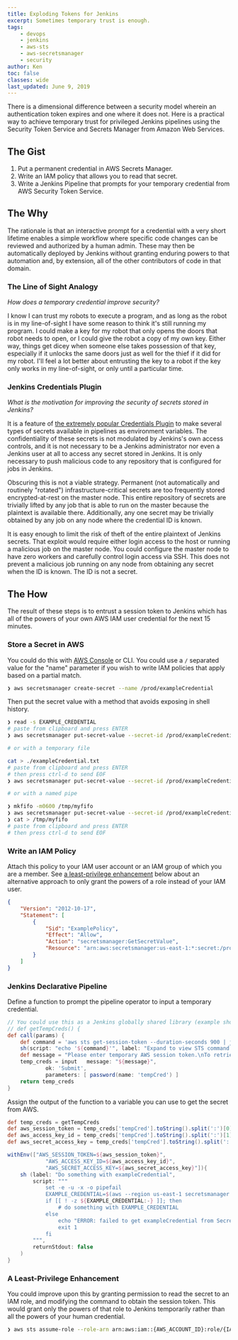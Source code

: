 ```yaml
---
title: Exploding Tokens for Jenkins
excerpt: Sometimes temporary trust is enough.
tags:
    - devops
    - jenkins
    - aws-sts
    - aws-secretsmanager
    - security
author: Ken
toc: false
classes: wide
last_updated: June 9, 2019
---
```


There is a dimensional difference between a security model wherein an authentication token expires and one where it does not. Here is a practical way to achieve temporary trust for privileged Jenkins pipelines using the Security Token Service and Secrets Manager from Amazon Web Services.

## The Gist

1. Put a permanent credential in AWS Secrets Manager.
2. Write an IAM policy that allows you to read that secret.
3. Write a Jenkins Pipeline that prompts for your temporary credential from AWS Security Token Service.

## The Why

The rationale is that an interactive prompt for a credential with a very short lifetime enables a simple workflow where specific code changes can be reviewed and authorized by a human admin. These may then be automatically deployed by Jenkins without granting enduring powers to that automation and, by extension, all of the other contributors of code in that domain.

### The Line of Sight Analogy

*How does a temporary credential improve security?*

I know I can trust my robots to execute a program, and as long as the robot is in my line-of-sight I have some reason to think it's still running my program. I could make a key for my robot that only opens the doors that robot needs to open, or I could give the robot a copy of my own key. Either way, things get dicey when someone else takes possession of that key, especially if it unlocks the same doors just as well for the thief if it did for my robot. I'll feel a lot better about entrusting the key to a robot if the key only works in my line-of-sight, or only until a particular time.

### Jenkins Credentials Plugin

*What is the motivation for improving the security of secrets stored in Jenkins?*

It is a feature of [the extremely popular Credentials Plugin](https://plugins.jenkins.io/credentials/) to make several types of secrets available in pipelines as environment variables. The confidentiality of these secrets is not modulated by Jenkins's own access controls, and it is not necessary to be a Jenkins administrator nor even a Jenkins user at all to access any secret stored in Jenkins. It is only necessary to push malicious code to any repository that is configured for jobs in Jenkins. 

Obscuring this is not a viable strategy. Permanent (not automatically and routinely "rotated") infrastructure-critical secrets are too frequently stored encrypted-at-rest on the master node. This entire repository of secrets are trivially lifted by any job that is able to run on the master because the plaintext is available there. Additionally, any one secret may be trivially obtained by any job on any node where the credential ID is known.

It is easy enough to limit the risk of theft of the entire plaintext of Jenkins secrets. That exploit would require either login access to the host or running a malicious job on the master node. You could configure the master node to have zero workers and carefully control login access via SSH. This does not prevent a malicious job running on any node from obtaining any secret when the ID is known. The ID is not a secret.

## The How

The result of these steps is to entrust a session token to Jenkins which has all of the powers of your own AWS IAM user credential for the next 15 minutes.

### Store a Secret in AWS

You could do this with [AWS Console](https://console.aws.amazon.com/secretsmanager/home?region=us-east-1#/listSecrets) or CLI. You could use a `/` separated value for the "name" parameter if you wish to write IAM policies that apply based on a partial match.

```bash
❯ aws secretsmanager create-secret --name /prod/exampleCredential
```

Then put the secret value with a method that avoids exposing in shell history.

```bash
❯ read -s EXAMPLE_CREDENTIAL
# paste from clipboard and press ENTER
❯ aws secretsmanager put-secret-value --secret-id /prod/exampleCredential --secret-string ${EXAMPLE_CREDENTIAL}

# or with a temporary file

cat > ./exampleCredential.txt
# paste from clipboard and press ENTER
# then press ctrl-d to send EOF
❯ aws secretsmanager put-secret-value --secret-id /prod/exampleCredential --secret-string file://exampleCredential.txt

# or with a named pipe

❯ mkfifo -m0600 /tmp/myfifo
❯ aws secretsmanager put-secret-value --secret-id /prod/exampleCredential --secret-string file:///tmp/myfifo &
❯ cat > /tmp/myfifo
# paste from clipboard and press ENTER
# then press ctrl-d to send EOF
```

### Write an IAM Policy

Attach this policy to your IAM user account or an IAM group of which you are a member. See [a least-privilege enhancement](#a-least-privilege-enhancement) below about an alternative approach to only grant the powers of a role instead of your IAM user.

```json
{
    "Version": "2012-10-17",
    "Statement": [
        {
            "Sid": "ExamplePolicy",
            "Effect": "Allow",
            "Action": "secretsmanager:GetSecretValue",
            "Resource": "arn:aws:secretsmanager:us-east-1:*:secret:/prod/*"
        }
    ]
}
```

### Jenkins Declarative Pipeline

Define a function to prompt the pipeline operator to input a temporary credential.

```groovy
// You could use this as a Jenkins globally shared library (example shown for a file named /vars/getTempCreds.groovy) or at the top of a single pipeline's Jenkinsfile to define the function for use in that particular job (commented def line).
// def getTempCreds() {
def call(params) {
    def command = 'aws sts get-session-token --duration-seconds 900 | jq -r ".Credentials|.SessionToken+\\\":\\\"+.AccessKeyId+\\\":\\\"+.SecretAccessKey"'
    sh(script: "echo '${command}'", label: "Expand to view STS command to retrieve temporary token")
    def message = "Please enter temporary AWS session token.\nTo retrieve this key, issue STS command above from CLI (requires jq command-line JSON processor)\n"
    temp_creds = input   message: "${message}",
            ok: 'Submit',
            parameters: [ password(name: 'tempCred') ]
    return temp_creds
}
```

Assign the output of the function to a variable you can use to get the secret from AWS.

```groovy
def temp_creds = getTempCreds
def aws_session_token = temp_creds['tempCred'].toString().split(':')[0]
def aws_access_key_id = temp_creds['tempCred'].toString().split(':')[1]
def aws_secret_access_key = temp_creds['tempCred'].toString().split(':')[2]

withEnv(["AWS_SESSION_TOKEN=${aws_session_token}",
            "AWS_ACCESS_KEY_ID=${aws_access_key_id}",
            "AWS_SECRET_ACCESS_KEY=${aws_secret_access_key}"]){
    sh (label: "Do something with exampleCredential",
        script: """
            set -e -u -x -o pipefail
            EXAMPLE_CREDENTIAL=$(aws --region us-east-1 secretsmanager get-secret-value --secret-id /prod/exampleCredential | jq -r .SecretString)
            if [[ ! -z ${EXAMPLE_CREDENTIAL:-} ]]; then
                # do something with EXAMPLE_CREDENTIAL
            else
                echo "ERROR: failed to get exampleCredential from Secrets Manager" >&2
                exit 1
            fi
        """,
        returnStdout: false
    )
}

```

### A Least-Privilege Enhancement

You could improve upon this by granting permission to read the secret to an IAM role, and modifying the command to obtain the session token. This would grant only the powers of that role to Jenkins temporarily rather than all the powers of your human credential.

```bash
❯ aws sts assume-role --role-arn arn:aws:iam::{AWS_ACCOUNT_ID}:role/{IAM_ROLE_NAME} --role-session-name {ARBITRARY_UNIQUE_SESSION_NAME}
```
